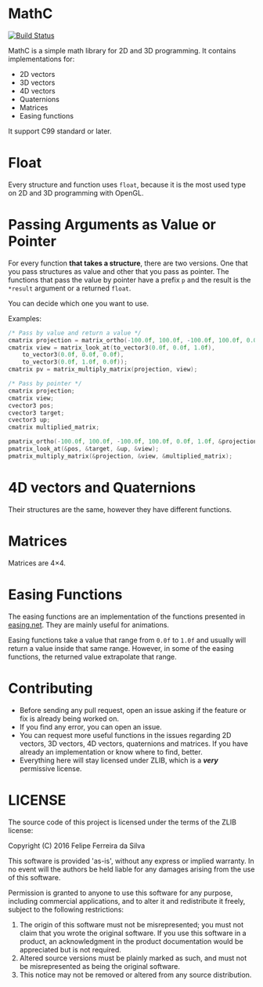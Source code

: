 # MathC

[![Build Status](https://travis-ci.org/ferreiradaselva/mathc.svg?branch=master)](https://travis-ci.org/ferreiradaselva/mathc)

MathC is a simple math library for 2D and 3D programming. It contains implementations for:

- 2D vectors
- 3D vectors
- 4D vectors
- Quaternions
- Matrices
- Easing functions

It support C99 standard or later.

# Float

Every structure and function uses `float`, because it is the most used type on 2D and 3D programming with OpenGL.

# Passing Arguments as Value or Pointer

For every function **that takes a structure**, there are two versions. One that you pass structures as value and other that you pass as pointer. The functions that pass the value by pointer have a prefix `p` and the result is the `*result` argument or a returned `float`.

You can decide which one you want to use.

Examples:

```c
/* Pass by value and return a value */
cmatrix projection = matrix_ortho(-100.0f, 100.0f, -100.0f, 100.0f, 0.0f, 1.0f);
cmatrix view = matrix_look_at(to_vector3(0.0f, 0.0f, 1.0f),
	to_vector3(0.0f, 0.0f, 0.0f),
	to_vector3(0.0f, 1.0f, 0.0f));
cmatrix pv = matrix_multiply_matrix(projection, view);

/* Pass by pointer */
cmatrix projection;
cmatrix view;
cvector3 pos;
cvector3 target;
cvector3 up;
cmatrix multiplied_matrix;

pmatrix_ortho(-100.0f, 100.0f, -100.0f, 100.0f, 0.0f, 1.0f, &projection);
pmatrix_look_at(&pos, &target, &up, &view);
pmatrix_multiply_matrix(&projection, &view, &multiplied_matrix);
```

# 4D vectors and Quaternions

Their structures are the same, however they have different functions.

# Matrices

Matrices are 4×4.

# Easing Functions

The easing functions are an implementation of the functions presented in [easing.net](http://easings.net/). They are mainly useful for animations.

Easing functions take a value that range from `0.0f` to `1.0f` and usually will return a value inside that same range. However, in some of the easing functions, the returned value extrapolate that range.

# Contributing

- Before sending any pull request, open an issue asking if the feature or fix is already being worked on.
- If you find any error, you can open an issue.
- You can request more useful functions in the issues regarding 2D vectors, 3D vectors, 4D vectors, quaternions and matrices. If you have already an implementation or know where to find, better.
- Everything here will stay licensed under ZLIB, which is a ***very*** permissive license.

# LICENSE

The source code of this project is licensed under the terms of the ZLIB license:

Copyright (C) 2016 Felipe Ferreira da Silva

This software is provided 'as-is', without any express or implied warranty. In no event will the authors be held liable for any damages arising from the use of this software.

Permission is granted to anyone to use this software for any purpose, including commercial applications, and to alter it and redistribute it freely, subject to the following restrictions:

1. The origin of this software must not be misrepresented; you must not claim that you wrote the original software. If you use this software in a product, an acknowledgment in the product documentation would be appreciated but is not required.
2. Altered source versions must be plainly marked as such, and must not be misrepresented as being the original software.
3. This notice may not be removed or altered from any source distribution.
